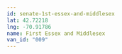```yaml
---
id: senate-1st-essex-and-middlesex
lat: 42.72218
lng: -70.91786
name: First Essex and Middlesex
van_id: "009"
---
```

